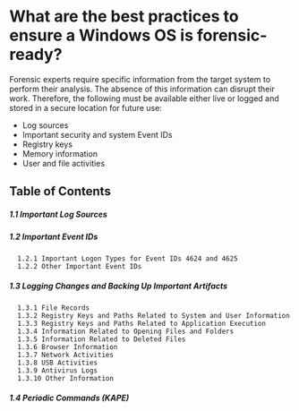 # What are the best practices to ensure a Windows OS is forensic-ready?
Forensic experts require specific information from the target system to perform their analysis. The absence of this information can disrupt their work. Therefore, the following must be available either live or logged and stored in a secure location for future use:  

- Log sources  
- Important security and system Event IDs  
- Registry keys  
- Memory information  
- User and file activities  

## Table of Contents  
##### 1.1 Important Log Sources
##### 1.2 Important Event IDs  
      1.2.1 Important Logon Types for Event IDs 4624 and 4625  
      1.2.2 Other Important Event IDs  
##### 1.3 Logging Changes and Backing Up Important Artifacts  
      1.3.1 File Records  
      1.3.2 Registry Keys and Paths Related to System and User Information  
      1.3.3 Registry Keys and Paths Related to Application Execution  
      1.3.4 Information Related to Opening Files and Folders  
      1.3.5 Information Related to Deleted Files  
      1.3.6 Browser Information  
      1.3.7 Network Activities  
      1.3.8 USB Activities  
      1.3.9 Antivirus Logs  
      1.3.10 Other Information  
##### 1.4 Periodic Commands (KAPE)
